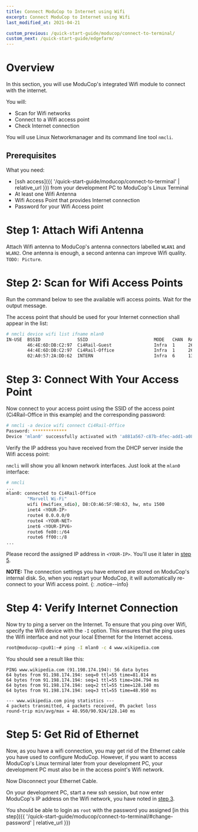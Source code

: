 ```yaml
---
title: Connect ModuCop to Internet using Wifi
excerpt: Connect ModuCop to Internet using Wifi
last_modified_at: 2021-04-21

custom_previous: /quick-start-guide/moducop/connect-to-terminal/
custom_next: /quick-start-guide/edgefarm/
---
```

# Overview
In this section, you will use ModuCop's integrated Wifi module to connect with the internet.

You will:
* Scan for Wifi networks
* Connect to a Wifi access point
* Check Internet connection

You will use Linux Networkmanager and its command line tool `nmcli`.

## Prerequisites

What you need:
* [ssh access]({{ '/quick-start-guide/moducop/connect-to-terminal' | relative_url }}) from your development PC to ModuCop's Linux Terminal
* At least one Wifi Antenna
* Wifi Access Point that provides Internet connection
* Password for your Wifi Access point

# Step 1: Attach Wifi Antenna

Attach Wifi antenna to ModuCop's antenna connectors labelled `WLAN1` and `WLAN2`. One antenna is enough, a second antenna can improve Wifi quality.
`TODO: Picture`.


# Step 2: Scan for Wifi Access Points

Run the command below to see the available wifi access points. Wait for the output message.

The access point that should be used for your Internet connection shall appear in the list:
```bash
# nmcli device wifi list ifname mlan0 
IN-USE  BSSID              SSID                         MODE   CHAN  RATE        SIGNAL  BARS  SECURITY
        46:4E:6D:DB:C2:97  Ci4Rail-Guest                Infra  1     260 Mbit/s  100     ****  WPA2
        44:4E:6D:DB:C2:97  Ci4Rail-Office               Infra  1     260 Mbit/s  100     ****  WPA2
        02:A0:57:2A:DD:62  INTERN                       Infra  6     130 Mbit/s  32      **    WPA2
```

# Step 3: Connect With Your Access Point
Now connect to your access point using the SSID of the access point (Ci4Rail-Office in this example) and the corresponding password:
```bash
# nmcli -a device wifi connect Ci4Rail-Office
Password: *************
Device 'mlan0' successfully activated with 'a881a567-c87b-4fec-add1-a08360bf99b8'.
```

Verify the IP address you have received from the DHCP server inside the Wifi access point:

`nmcli` will show you all known network interfaces. Just look at the `mlan0` interface:

```bash
# nmcli
...
mlan0: connected to Ci4Rail-Office
        "Marvell Wi-Fi"
        wifi (mwifiex_sdio), D8:C0:A6:5F:9B:63, hw, mtu 1500
        inet4 <YOUR-IP>
        route4 0.0.0.0/0
        route4 <YOUR-NET>
        inet6 <YOUR-IPV6>
        route6 fe80::/64
        route6 ff00::/8
...
```
Please record the assigned IP address in `<YOUR-IP>`. You'll use it later in [step 5](#step-5-get-rid-of-ethernet).

**NOTE:** The connection settings you have entered are stored on ModuCop's internal disk. So, when you restart your ModuCop, it will automatically re-connect to your Wifi access point.
{: .notice--info}

# Step 4: Verify Internet Connection
Now try to ping a server on the Internet. 
To ensure that you ping over Wifi, specify the Wifi device with the `-I` option. This ensures that the ping uses the Wifi interface and not your local Ethernet for the Internet access.

```bash
root@moducop-cpu01:~# ping -I mlan0 -c 4 www.wikipedia.com
```
You should see a result like this:
```
PING www.wikipedia.com (91.198.174.194): 56 data bytes
64 bytes from 91.198.174.194: seq=0 ttl=55 time=81.814 ms
64 bytes from 91.198.174.194: seq=1 ttl=55 time=104.794 ms
64 bytes from 91.198.174.194: seq=2 ttl=55 time=128.140 ms
64 bytes from 91.198.174.194: seq=3 ttl=55 time=48.950 ms

--- www.wikipedia.com ping statistics ---
4 packets transmitted, 4 packets received, 0% packet loss
round-trip min/avg/max = 48.950/90.924/128.140 ms
```

# Step 5: Get Rid of Ethernet
Now, as you have a wifi connection, you may get rid of the Ethernet cable you have used to configure ModuCop. However, if you want to access ModuCop's Linux terminal later from your development PC, your development PC must also be in the access point's Wifi network.

Now Disconnect your Ethernet Cable.

On your development PC, start a new ssh session, but now enter ModuCop's IP address on the Wifi network, you have noted in [step 3](#step-3-connect-with-your-access-point).

You should be able to login as `root` with the password you assigned [in this step]({{ '/quick-start-guide/moducop/connect-to-terminal/#change-password' | relative_url }})